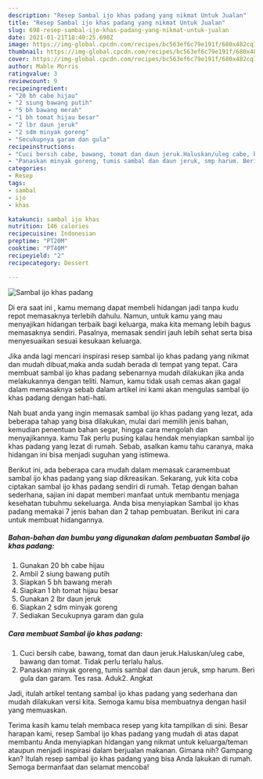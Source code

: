 ```yaml
---
description: "Resep Sambal ijo khas padang yang nikmat Untuk Jualan"
title: "Resep Sambal ijo khas padang yang nikmat Untuk Jualan"
slug: 698-resep-sambal-ijo-khas-padang-yang-nikmat-untuk-jualan
date: 2021-01-21T18:40:25.690Z
image: https://img-global.cpcdn.com/recipes/bc563ef6c79e191f/680x482cq70/sambal-ijo-khas-padang-foto-resep-utama.jpg
thumbnail: https://img-global.cpcdn.com/recipes/bc563ef6c79e191f/680x482cq70/sambal-ijo-khas-padang-foto-resep-utama.jpg
cover: https://img-global.cpcdn.com/recipes/bc563ef6c79e191f/680x482cq70/sambal-ijo-khas-padang-foto-resep-utama.jpg
author: Mable Morris
ratingvalue: 3
reviewcount: 9
recipeingredient:
- "20 bh cabe hijau"
- "2 siung bawang putih"
- "5 bh bawang merah"
- "1 bh tomat hijau besar"
- "2 lbr daun jeruk"
- "2 sdm minyak goreng"
- "Secukupnya garam dan gula"
recipeinstructions:
- "Cuci bersih cabe, bawang, tomat dan daun jeruk.Haluskan/uleg cabe, bawang dan tomat. Tidak perlu terlalu halus."
- "Panaskan minyak goreng, tumis sambal dan daun jeruk, smp harum. Beri gula dan garam. Tes rasa. Aduk2. Angkat"
categories:
- Resep
tags:
- sambal
- ijo
- khas

katakunci: sambal ijo khas 
nutrition: 146 calories
recipecuisine: Indonesian
preptime: "PT20M"
cooktime: "PT40M"
recipeyield: "2"
recipecategory: Dessert

---
```



![Sambal ijo khas padang](https://img-global.cpcdn.com/recipes/bc563ef6c79e191f/680x482cq70/sambal-ijo-khas-padang-foto-resep-utama.jpg)

Di era  saat ini , kamu memang dapat membeli hidangan jadi tanpa kudu repot memasaknya terlebih dahulu. Namun, untuk kamu yang mau menyajikan hidangan terbaik bagi keluarga, maka kita memang lebih bagus memasaknya sendiri. Pasalnya, memasak sendiri jauh lebih sehat serta bisa menyesuaikan sesuai kesukaan keluarga.

Jika anda lagi mencari inspirasi resep sambal ijo khas padang yang nikmat dan mudah dibuat,maka anda sudah berada di tempat yang tepat. Cara membuat sambal ijo khas padang  sebenarnya mudah dilakukan jika anda melakukannya dengan teliti. Namun, kamu tidak usah cemas akan gagal dalam memasaknya 
sebab dalam artikel ini kami akan mengulas sambal ijo khas padang dengan hati-hati.  



Nah buat anda yang ingin memasak sambal ijo khas padang yang lezat, ada beberapa tahap yang bisa dilakukan, mulai dari memilih jenis bahan, kemudian penentuan bahan segar, hingga cara mengolah dan menyajikannya. kamu Tak perlu pusing kalau hendak menyiapkan sambal ijo khas padang yang lezat di rumah. Sebab, asalkan kamu  tahu caranya, maka hidangan ini bisa menjadi suguhan yang istimewa.

Berikut ini, ada beberapa cara mudah dalam memasak caramembuat sambal ijo khas padang yang siap dikreasikan. Sekarang, yuk kita coba ciptakan sambal ijo khas padang sendiri di rumah. Tetap dengan bahan sederhana, sajian ini dapat memberi manfaat untuk membantu menjaga kesehatan tubuhmu sekeluarga. Anda bisa menyiapkan Sambal ijo khas padang memakai 7 jenis bahan dan 2 tahap pembuatan. Berikut ini cara untuk membuat hidangannya.

<!--inarticleads1-->

##### Bahan-bahan dan bumbu yang digunakan dalam pembuatan Sambal ijo khas padang:

1. Gunakan 20 bh cabe hijau
1. Ambil 2 siung bawang putih
1. Siapkan 5 bh bawang merah
1. Siapkan 1 bh tomat hijau besar
1. Gunakan 2 lbr daun jeruk
1. Siapkan 2 sdm minyak goreng
1. Sediakan Secukupnya garam dan gula




<!--inarticleads2-->

##### Cara membuat Sambal ijo khas padang:

1. Cuci bersih cabe, bawang, tomat dan daun jeruk.Haluskan/uleg cabe, bawang dan tomat. Tidak perlu terlalu halus.
1. Panaskan minyak goreng, tumis sambal dan daun jeruk, smp harum. Beri gula dan garam. Tes rasa. Aduk2. Angkat




Jadi, itulah artikel tentang  sambal ijo khas padang  yang sederhana dan mudah dilakukan versi kita. Semoga kamu bisa membuatnya dengan hasil yang memuaskan. 

Terima kasih kamu telah membaca resep yang kita tampilkan di sini. Besar harapan kami, resep  Sambal ijo khas padang yang mudah di atas dapat membantu Anda menyiapkan hidangan yang nikmat untuk keluarga/teman ataupun menjadi inspirasi dalam berjualan makanan. Gimana nih? Gampang kan? Itulah resep sambal ijo khas padang yang bisa Anda lakukan di rumah. Semoga bermanfaat dan selamat mencoba!

